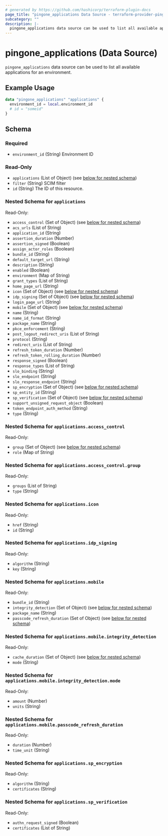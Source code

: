 ```yaml
---
# generated by https://github.com/hashicorp/terraform-plugin-docs
page_title: "pingone_applications Data Source - terraform-provider-pingone"
subcategory: ""
description: |-
  pingone_applications data source can be used to list all available applications for an environment.
---
```


# pingone_applications (Data Source)

`pingone_applications` data source can be used to list all available applications for an environment.

## Example Usage

```terraform
data "pingone_applications" "applications" {
  environment_id = local.environment_id
  # id = "someid"
}
```

<!-- schema generated by tfplugindocs -->
## Schema

### Required

- `environment_id` (String) Environment ID

### Read-Only

- `applications` (List of Object) (see [below for nested schema](#nestedatt--applications))
- `filter` (String) SCIM filter
- `id` (String) The ID of this resource.

<a id="nestedatt--applications"></a>
### Nested Schema for `applications`

Read-Only:

- `access_control` (Set of Object) (see [below for nested schema](#nestedobjatt--applications--access_control))
- `acs_urls` (List of String)
- `application_id` (String)
- `assertion_duration` (Number)
- `assertion_signed` (Boolean)
- `assign_actor_roles` (Boolean)
- `bundle_id` (String)
- `default_target_url` (String)
- `description` (String)
- `enabled` (Boolean)
- `environment` (Map of String)
- `grant_types` (List of String)
- `home_page_url` (String)
- `icon` (Set of Object) (see [below for nested schema](#nestedobjatt--applications--icon))
- `idp_signing` (Set of Object) (see [below for nested schema](#nestedobjatt--applications--idp_signing))
- `login_page_url` (String)
- `mobile` (Set of Object) (see [below for nested schema](#nestedobjatt--applications--mobile))
- `name` (String)
- `name_id_format` (String)
- `package_name` (String)
- `pkce_enforcement` (String)
- `post_logout_redirect_uris` (List of String)
- `protocol` (String)
- `redirect_uris` (List of String)
- `refresh_token_duration` (Number)
- `refresh_token_rolling_duration` (Number)
- `response_signed` (Boolean)
- `response_types` (List of String)
- `slo_binding` (String)
- `slo_endpoint` (String)
- `slo_response_endpoint` (String)
- `sp_encryption` (Set of Object) (see [below for nested schema](#nestedobjatt--applications--sp_encryption))
- `sp_entity_id` (String)
- `sp_verification` (Set of Object) (see [below for nested schema](#nestedobjatt--applications--sp_verification))
- `support_unsigned_request_object` (Boolean)
- `token_endpoint_auth_method` (String)
- `type` (String)

<a id="nestedobjatt--applications--access_control"></a>
### Nested Schema for `applications.access_control`

Read-Only:

- `group` (Set of Object) (see [below for nested schema](#nestedobjatt--applications--access_control--group))
- `role` (Map of String)

<a id="nestedobjatt--applications--access_control--group"></a>
### Nested Schema for `applications.access_control.group`

Read-Only:

- `groups` (List of String)
- `type` (String)



<a id="nestedobjatt--applications--icon"></a>
### Nested Schema for `applications.icon`

Read-Only:

- `href` (String)
- `id` (String)


<a id="nestedobjatt--applications--idp_signing"></a>
### Nested Schema for `applications.idp_signing`

Read-Only:

- `algorithm` (String)
- `key` (String)


<a id="nestedobjatt--applications--mobile"></a>
### Nested Schema for `applications.mobile`

Read-Only:

- `bundle_id` (String)
- `integrity_detection` (Set of Object) (see [below for nested schema](#nestedobjatt--applications--mobile--integrity_detection))
- `package_name` (String)
- `passcode_refresh_duration` (Set of Object) (see [below for nested schema](#nestedobjatt--applications--mobile--passcode_refresh_duration))

<a id="nestedobjatt--applications--mobile--integrity_detection"></a>
### Nested Schema for `applications.mobile.integrity_detection`

Read-Only:

- `cache_duration` (Set of Object) (see [below for nested schema](#nestedobjatt--applications--mobile--integrity_detection--cache_duration))
- `mode` (String)

<a id="nestedobjatt--applications--mobile--integrity_detection--cache_duration"></a>
### Nested Schema for `applications.mobile.integrity_detection.mode`

Read-Only:

- `amount` (Number)
- `units` (String)



<a id="nestedobjatt--applications--mobile--passcode_refresh_duration"></a>
### Nested Schema for `applications.mobile.passcode_refresh_duration`

Read-Only:

- `duration` (Number)
- `time_unit` (String)



<a id="nestedobjatt--applications--sp_encryption"></a>
### Nested Schema for `applications.sp_encryption`

Read-Only:

- `algorithm` (String)
- `certificates` (String)


<a id="nestedobjatt--applications--sp_verification"></a>
### Nested Schema for `applications.sp_verification`

Read-Only:

- `authn_request_signed` (Boolean)
- `certificates` (List of String)


